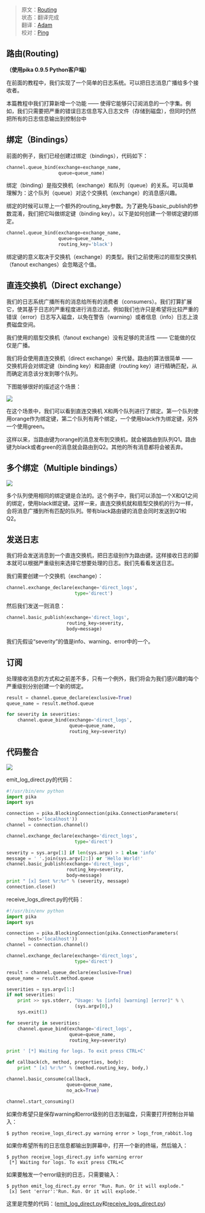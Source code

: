 >原文：[Routing](https://www.rabbitmq.com/tutorials/tutorial-four-python.html)  
>状态：翻译完成  
>翻译：[Adam](http://adamlu.net/dev/author/adam/)  
>校对：[Ping](http://weibo.com/370321376)

## 路由(Routing)

**（使用pika 0.9.5 Python客户端）**

在前面的教程中，我们实现了一个简单的日志系统。可以把日志消息广播给多个接收者。

本篇教程中我们打算新增一个功能 —— 使得它能够只订阅消息的一个字集。例如，我们只需要把严重的错误日志信息写入日志文件（存储到磁盘），但同时仍然把所有的日志信息输出到控制台中

## 绑定（Bindings）

前面的例子，我们已经创建过绑定（bindings），代码如下：

```python
channel.queue_bind(exchange=exchange_name,
                   queue=queue_name)
```

绑定（binding）是指交换机（exchange）和队列（queue）的关系。可以简单理解为：这个队列（queue）对这个交换机（exchange）的消息感兴趣。

绑定的时候可以带上一个额外的routing_key参数。为了避免与basic_publish的参数混淆，我们把它叫做绑定键（binding key）。以下是如何创建一个带绑定键的绑定。

```python
channel.queue_bind(exchange=exchange_name,
                   queue=queue_name,
                   routing_key='black')
```

绑定键的意义取决于交换机（exchange）的类型。我们之前使用过的扇型交换机（fanout exchanges）会忽略这个值。

## 直连交换机（Direct exchange）

我们的日志系统广播所有的消息给所有的消费者（consumers）。我们打算扩展它，使其基于日志的严重程度进行消息过滤。例如我们也许只是希望将比较严重的错误（error）日志写入磁盘，以免在警告（warning）或者信息（info）日志上浪费磁盘空间。

我们使用的扇型交换机（fanout exchange）没有足够的灵活性 —— 它能做的仅仅是广播。

我们将会使用直连交换机（direct exchange）来代替。路由的算法很简单 —— 交换机将会对绑定键（binding key）和路由键（routing key）进行精确匹配，从而确定消息该分发到哪个队列。

下图能够很好的描述这个场景：

![](http://www.rabbitmq.com/img/tutorials/direct-exchange.png)

在这个场景中，我们可以看到直连交换机 X和两个队列进行了绑定。第一个队列使用orange作为绑定键，第二个队列有两个绑定，一个使用black作为绑定键，另外一个使用green。

这样以来，当路由键为orange的消息发布到交换机，就会被路由到队列Q1。路由键为black或者green的消息就会路由到Q2。其他的所有消息都将会被丢弃。

## 多个绑定（Multiple bindings）

![](http://www.rabbitmq.com/img/tutorials/direct-exchange-multiple.png)

多个队列使用相同的绑定键是合法的。这个例子中，我们可以添加一个X和Q1之间的绑定，使用black绑定键。这样一来，直连交换机就和扇型交换机的行为一样，会将消息广播到所有匹配的队列。带有black路由键的消息会同时发送到Q1和Q2。

## 发送日志

我们将会发送消息到一个直连交换机，把日志级别作为路由键。这样接收日志的脚本就可以根据严重级别来选择它想要处理的日志。我们先看看发送日志。

我们需要创建一个交换机（exchange）：

```python
channel.exchange_declare(exchange='direct_logs',
                         type='direct')
```

然后我们发送一则消息：

```python
channel.basic_publish(exchange='direct_logs',
                      routing_key=severity,
                      body=message)
```

我们先假设“severity”的值是info、warning、error中的一个。

## 订阅

处理接收消息的方式和之前差不多，只有一个例外，我们将会为我们感兴趣的每个严重级别分别创建一个新的绑定。

```python
result = channel.queue_declare(exclusive=True)
queue_name = result.method.queue

for severity in severities:
    channel.queue_bind(exchange='direct_logs',
                       queue=queue_name,
                       routing_key=severity)
```

## 代码整合

![](http://www.rabbitmq.com/img/tutorials/python-four.png)

emit_log_direct.py的代码：

```python
#!/usr/bin/env python
import pika
import sys

connection = pika.BlockingConnection(pika.ConnectionParameters(
        host='localhost'))
channel = connection.channel()

channel.exchange_declare(exchange='direct_logs',
                         type='direct')

severity = sys.argv[1] if len(sys.argv) > 1 else 'info'
message = ' '.join(sys.argv[2:]) or 'Hello World!'
channel.basic_publish(exchange='direct_logs',
                      routing_key=severity,
                      body=message)
print " [x] Sent %r:%r" % (severity, message)
connection.close()
```

receive_logs_direct.py的代码：

```python
#!/usr/bin/env python
import pika
import sys

connection = pika.BlockingConnection(pika.ConnectionParameters(
        host='localhost'))
channel = connection.channel()

channel.exchange_declare(exchange='direct_logs',
                         type='direct')

result = channel.queue_declare(exclusive=True)
queue_name = result.method.queue

severities = sys.argv[1:]
if not severities:
    print >> sys.stderr, "Usage: %s [info] [warning] [error]" % \
                         (sys.argv[0],)
    sys.exit(1)

for severity in severities:
    channel.queue_bind(exchange='direct_logs',
                       queue=queue_name,
                       routing_key=severity)

print ' [*] Waiting for logs. To exit press CTRL+C'

def callback(ch, method, properties, body):
    print " [x] %r:%r" % (method.routing_key, body,)

channel.basic_consume(callback,
                      queue=queue_name,
                      no_ack=True)

channel.start_consuming()
```

如果你希望只是保存warning和error级别的日志到磁盘，只需要打开控制台并输入：

    $ python receive_logs_direct.py warning error > logs_from_rabbit.log

如果你希望所有的日志信息都输出到屏幕中，打开一个新的终端，然后输入：

    $ python receive_logs_direct.py info warning error
     [*] Waiting for logs. To exit press CTRL+C

如果要触发一个error级别的日志，只需要输入：

    $ python emit_log_direct.py error "Run. Run. Or it will explode."
     [x] Sent 'error':'Run. Run. Or it will explode.'

这里是完整的代码：([emit_log_direct.py][1]和[receive_logs_direct.py][2])


[1]:https://github.com/rabbitmq/rabbitmq-tutorials/blob/master/python/emit_log_direct.py
[2]:https://github.com/rabbitmq/rabbitmq-tutorials/blob/master/python/receive_logs_direct.py